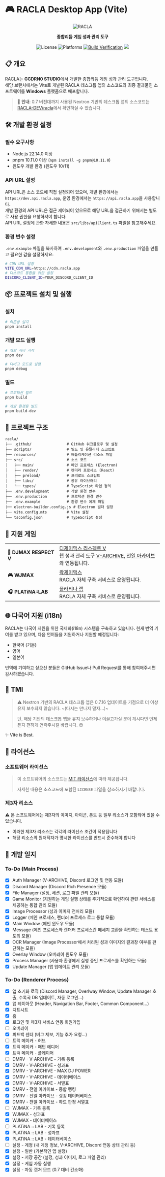 # 🎮 RACLA Desktop App (Vite)

<div align="center">
  <img src="https://github.com/user-attachments/assets/480fd820-6100-4018-ad61-08360e5778f0" alt="RACLA">
  
  <p><strong>종합리듬 게임 성과 관리 도구</strong></p>
  
  <p>
    <img src="https://img.shields.io/github/license/RACLA-DEV/racla-vite?color=blue" alt="License">
    <img src="https://img.shields.io/badge/platforms-Windows-brightgreen" alt="Platforms">
    <a href="https://github.com/RACLA-DEV/racla/actions/workflows/build.yml"><img src="https://github.com/RACLA-DEV/racla/actions/workflows/build.yml/badge.svg?branch=main" alt="Build Verification"></a>
    <a href="https://app.codacy.com/gh/RACLA-DEV/racla/dashboard?utm_source=gh&utm_medium=referral&utm_content=&utm_campaign=Badge_grade"><img src="https://app.codacy.com/project/badge/Grade/e6c8071c93564fcbb7624bd09e912a1a"/></a>
  </p>
</div>

## 📋 개요

RACLA는 **GGDRN0 STUDIO**에서 개발한 종합리듬 게임 성과 관리 도구입니다.  
해당 브랜치에서는 Vite로 개발된 RACLA 데스크톱 앱의 소스코드와 최종 결과물인 소프트웨어를 **Windows** 플랫폼으로 배포합니다.

> 📢 **안내**: 0.7 버전대까지 사용된 Nextron 기반의 데스크톱 앱의 소스코드는 [RACLA-DEV/racla](https://github.com/RACLA-DEV/racla/tree/main-nextron)에서 확인하실 수 있습니다.

## 🛠️ 개발 환경 설정

### 필수 요구사항

- Node.js 22.14.0 이상
- pnpm 10.11.0 이상 (`npm install -g pnpm@10.11.0`)
- 윈도우 개발 환경 (윈도우 10/11)

### API URL 설정

API URL은 소스 코드에 직접 설정되어 있으며, 개발 환경에서는 `https://dev.api.racla.app`, 운영 환경에서는 `https://api.racla.app`을 사용합니다.  
개발 환경의 API URL은 접근 제어되어 있으므로 해당 URL을 접근하기 위해서는 별도로 사용 권한을 요청하셔야 합니다.  
API URL 설정에 관한 자세한 내용은 `src/libs/apiClient.ts` 파일을 참고해주세요.

### 환경 변수 설정

`.env.example` 파일을 복사하여 `.env.development`와 `.env.production` 파일을 만들고 필요한 값을 설정하세요:

```bash
# CDN URL 설정
VITE_CDN_URL=https://cdn.racla.app
# 디스코드 통합을 위한 설정
DISCORD_CLIENT_ID=YOUR_DISCORD_CLIENT_ID
```

## 📦 프로젝트 설치 및 실행

### 설치

```bash
# 의존성 설치
pnpm install
```

### 개발 모드 실행

```bash
# 개발 서버 시작
pnpm dev

# 디버그 모드로 실행
pnpm debug
```

### 빌드

```bash
# 프로덕션 빌드
pnpm build

# 개발 환경용 빌드
pnpm build-dev
```

## 📂 프로젝트 구조

```
racla/
├── .github/                # GitHub 워크플로우 및 설정
├── scripts/                # 빌드 및 유틸리티 스크립트
├── resources/              # 애플리케이션 리소스 파일
├── src/                    # 소스 코드
│   ├── main/               # 메인 프로세스 (Electron)
│   ├── render/             # 렌더러 프로세스 (React)
│   ├── preload/            # 프리로드 스크립트
│   ├── libs/               # 공유 라이브러리
│   └── types/              # TypeScript 타입 정의
├── .env.development        # 개발 환경 변수
├── .env.production         # 프로덕션 환경 변수
├── .env.example            # 환경 변수 예제 파일
├── electron-builder.config.js # Electron 빌더 설정
├── vite.config.mts         # Vite 설정
└── tsconfig.json           # TypeScript 설정
```

## 🎵 지원 게임

<table>
  <tr>
    <td><b>🎹 DJMAX RESPECT V</b></td>
    <td>
      <a href="https://store.steampowered.com/app/960170/DJMAX_RESPECT_V/">디제이맥스 리스펙트 V</a><br>
      웹 성과 관리 도구 <a href="https://v-archive.net">V-ARCHIVE</a>, <a href="https://hard-archive.com">전일 아카이브</a>와 연동됩니다.
    </td>
  </tr>
  <tr>
    <td><b>🎮 WJMAX</b></td>
    <td>
      <a href="https://waktaverse.games/gameDetail/wjmax/">왁제이맥스</a><br>
      RACLA 자체 구축 서비스로 운영됩니다.
    </td>
  </tr>
  <tr>
    <td><b>🎧 PLATiNA::LAB</b></td>
    <td>
      <a href="https://platinalab.net/">플라티나 랩</a><br>
      RACLA 자체 구축 서비스로 운영됩니다.
    </td>
  </tr>
</table>

## 🌐 다국어 지원 (i18n)

RACLA는 다국어 지원을 위한 국제화(i18n) 시스템을 구축하고 있습니다. 현재 번역 기여를 받고 있으며, 다음 언어들을 지원하거나 지원할 예정입니다:

- 한국어 (기본)
- 영어
- 일본어

번역에 기여하고 싶으신 분들은 GitHub Issue나 Pull Request를 통해 참여해주시면 감사하겠습니다.

## 💬 TMI

> ⚠️ Nextron 기반의 RACLA 데스크톱 앱은 0.7.16 업데이트를 기점으로 더 이상 유지 보수되지 않습니다. ~(다시는 만나지 말자...)~
>
> 단, 해당 기반의 데스크톱 앱을 유지 보수하거나 이끌고가실 분이 계시다면 언제든지 편하게 연락주시길 바랍니다. 😊

✨ Vite is Best.

## 📜 라이선스

### 소프트웨어 라이선스

> 이 소프트웨어의 소스코드는 [MIT 라이선스](https://github.com/RACLA-DEV/racla/blob/main/LICENSE)에 따라 제공됩니다.
>
> 자세한 내용은 소스코드에 포함된 `LICENSE` 파일을 참조하시기 바랍니다.

### 제3자 리소스

⚠️ 본 소프트웨어에는 제3자의 이미지, 아이콘, 폰트 등 일부 리소스가 포함되어 있을 수 있습니다.

- 이러한 제3자 리소스는 각각의 라이선스 조건이 적용됩니다
- 해당 리소스의 원저작자가 명시한 라이선스를 반드시 준수해야 합니다

## 📜 개발 일지

### To-Do (Main Process)

- [x] Auth Manager (V-ARCHIVE, Discord 로그인 및 연동 모듈)
- [x] Discord Manager (Discord Rich Presence 모듈)
- [x] File Manager (설정, 세션, 로그 파일 관리 모듈)
- [x] Game Monitor (지원하는 게임 실행 상태를 주기적으로 확인하여 관련 서비스를 제공하는 통합 관리 모듈)
- [x] Image Processor (성과 이미지 전처리 모듈)
- [x] Logger (메인 프로세스, 렌더러 프로세스 로그 통합 모듈)
- [x] Main Window (메인 윈도우 모듈)
- [x] Message (메인 프로세스와 렌더러 프로세스간 메세지 교환을 확인하는 테스트 용도의 모듈)
- [x] OCR Manager (Image Processor에서 처리된 성과 이미지의 결과창 여부를 판단하는 모듈)
- [x] Overlay Window (오버레이 윈도우 모듈)
- [x] Process Manager (사용자 환경에서 실행 중인 프로세스를 확인하는 모듈)
- [x] Update Manager (앱 업데이트 관리 모듈)

### To-Do (Renderer Process)

- [x] 앱 초기화 로직 (Discord Manager, Overlway Window, Update Manager 호출, 수록곡 DB 업데이트, 자동 로그인...)
- [x] 앱 레이아웃 (Header, Navigation Bar, Footer, Common Component...)
- [x] 치트시트
- [x] 홈
- [x] 로그인 및 제3자 서비스 연동 회원가입
- [ ] 오버레이
- [x] 피드백 센터 (버그 제보, 기능 추가 요청...)
- [ ] 트랙 메이커 - 허브
- [x] 트랙 메이커 - 패턴 에디어
- [x] 트랙 메이커 - 플레이어
- [ ] DMRV - V-ARCHIVE - 기록 등록
- [x] DMRV - V-ARCHIVE - 성과표
- [x] DMRV - V-ARCHIVE - MAX DJ POWER
- [x] DMRV - V-ARCHIVE - 데이터베이스
- [x] DMRV - V-ARCHIVE - 서열표
- [x] DMRV - 전일 아카이브 - 종합 랭킹
- [x] DMRV - 전일 아카이브 - 랭킹 데이터베이스
- [x] DMRV - 전일 아카이브 - 하드 판정 서열표
- [ ] WJMAX - 기록 등록
- [x] WJMAX - 성과표
- [x] WJMAX - 데이터베이스
- [ ] PLATiNA :: LAB - 기록 등록
- [x] PLATiNA :: LAB - 성과표
- [x] PLATiNA :: LAB - 데이터베이스
- [ ] 설정 - 계정 (내 계정 정보, V-ARCHIVE, Discord 연동 상태 관리 등)
- [x] 설정 - 일반 (기본적인 앱 설정)
- [x] 설정 - 저장 공간 (설정, 성과 이미지, 로그 파일 관리)
- [x] 설정 - 게임 자동 실행
- [x] 설정 - 자동 캡처 모드 (0.7 대비 간소화)
